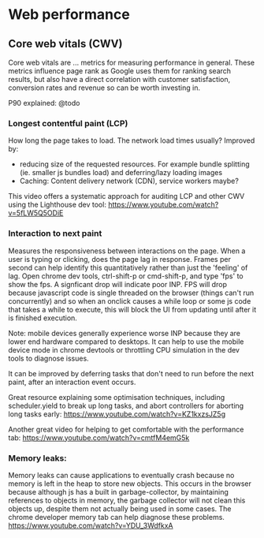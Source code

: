 # Web performance

## Core web vitals (CWV)
Core web vitals are ... metrics for measuring performance in general.
These metrics influence page rank as Google uses them for ranking search results,
but also have a direct correlation with customer satisfaction, conversion rates and
revenue so can be worth investing in.

P90 explained: @todo

### Longest contentful paint (LCP)
How long the page takes to load. The network load times usually?
Improved by:
- reducing size of the requested resources. For example bundle splitting (ie. smaller js bundles load) and deferring/lazy loading images
- Caching: Content delivery network (CDN), service workers maybe?

This video offers a systematic approach for auditing LCP and other CWV using the Lighthouse dev tool: https://www.youtube.com/watch?v=5fLW5Q5ODiE

### Interaction to next paint
Measures the responsiveness between interactions on the page. When a user is typing or clicking, does the page lag in response.
Frames per second can help identify this quantitatively rather than just the 'feeling' of lag. Open chrome dev tools, ctrl-shift-p
or cmd-shift-p, and type 'fps' to show the fps. A signficant drop will indicate poor INP. FPS will drop because javascript code is
single threaded on the browser (things can't run concurrently) and so when an onclick causes a while loop or some js code that takes
a while to execute, this will block the UI from updating until after it is finished execution.

Note: mobile devices generally experience worse INP because they are lower end hardware compared to desktops. It can help to use the
mobile device mode in chrome devtools or throttling CPU simulation in the dev tools to diagnose issues.

It can be improved by deferring tasks that don't need to run before the next paint, after an interaction event occurs.

Great resource explaining some optimisation techniques, including scheduler.yield to break up long tasks, and abort controllers for 
aborting long tasks early:
https://www.youtube.com/watch?v=KZ1kxzsJZ5g

Another great video for helping to get comfortable with the performance tab: https://www.youtube.com/watch?v=cmtfM4emG5k

### Memory leaks:
Memory leaks can cause applications to eventually crash because no memory is left in the heap to store new objects.
This occurs in the browser because although js has a built in garbage-collector, by maintaining references to objects in memory, the garbage collector will not clean this objects up, despite them not actually being used in some cases. The chrome developer memory tab can help diagnose these problems. https://www.youtube.com/watch?v=YDU_3WdfkxA
